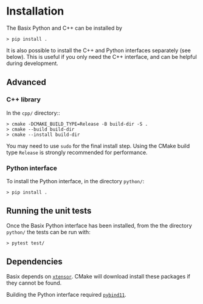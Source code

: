 # Installation

The Basix Python and C++ can be installed by
```console
> pip install .
```

It is also possible to install the C++ and Python interfaces separately
(see below). This is useful if you only need the C++ interface, and can
be helpful during development.

## Advanced

### C++ library

In the `cpp/` directory::

```console
> cmake -DCMAKE_BUILD_TYPE=Release -B build-dir -S .
> cmake --build build-dir
> cmake --install build-dir
```

You may need to use `sudo` for the final install step. Using the CMake
build type `Release` is strongly recommended for performance.


### Python interface

To install the Python interface, in the directory `python/`:

```console
> pip install .
```


## Running the unit tests

Once the Basix Python interface has been installed, from the the
directory `python/` the tests can be run with:

```console
> pytest test/
```


## Dependencies

Basix depends on [`xtensor`](https://github.com/xtensor-stack/xtensor).
CMake will download install these packages if they cannot be found.

Building the Python interface required
[`pybind11`](https://github.com/pybind/pybind11).